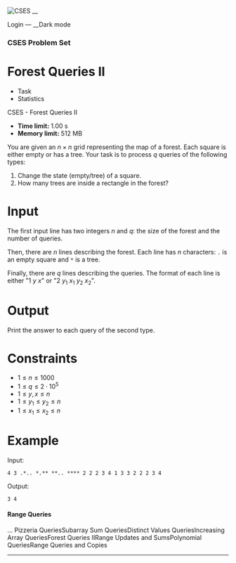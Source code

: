 ![CSES](/logo.png?1) __

Login — __Dark mode

### CSES Problem Set

# Forest Queries II

  * Task
  * Statistics

CSES - Forest Queries II

  * **Time limit:** 1.00 s
  * **Memory limit:** 512 MB

You are given an $n \times n$ grid representing the map of a forest. Each
square is either empty or has a tree. Your task is to process $q$ queries of
the following types:

  1. Change the state (empty/tree) of a square.
  2. How many trees are inside a rectangle in the forest?

# Input

The first input line has two integers $n$ and $q$: the size of the forest and
the number of queries.

Then, there are $n$ lines describing the forest. Each line has $n$ characters:
`.` is an empty square and `*` is a tree.

Finally, there are $q$ lines describing the queries. The format of each line
is either "$1$ $y$ $x$" or "2 $y_1$ $x_1$ $y_2$ $x_2$".

# Output

Print the answer to each query of the second type.

# Constraints

  * $1 \le n \le 1000$
  * $1 \le q \le 2 \cdot 10^5$
  * $1 \le y,x \le n$
  * $1 \le y_1 \le y_2 \le n$
  * $1 \le x_1 \le x_2 \le n$

# Example

Input:

``` 4 3 .*.. *.** **.. **** 2 2 2 3 4 1 3 3 2 2 2 3 4 ```

Output:

``` 3 4 ```

#### Range Queries

... Pizzeria QueriesSubarray Sum QueriesDistinct Values QueriesIncreasing
Array QueriesForest Queries IIRange Updates and SumsPolynomial QueriesRange
Queries and Copies

* * *

